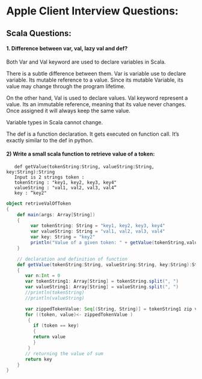 # Apple Client Interview Questions:

## Scala Questions:

#### 1. Difference between var, val, lazy val and def?

Both Var and Val keyword are used to declare variables in Scala. 

There is a subtle difference between them. Var is variable use to declare variable. Its mutable reference to a value. Since its mutable Variable, its value may change through the program lifetime. 

On the other hand, Val is used to declare values. Val keyword represent a value. Its an immutable reference, meaning that its value never changes. Once assigned it will always keep the same value.

Variable types in Scala cannot change.

The def is a function declaration. It gets executed on function call. It’s exactly similar to the def in python.



			
			
#### 2) Write a small scala function to retrieve value of a token: 

       def getValue(tokenString:String, valueString:String, key:String):String
       Input is 2 strings token : 
       tokenString : "key1, key2, key3, key4"
       valueString : "val1, val2, val3, val4”
       key : “key2"
   
```scala
object retriveValOfToken 
{ 
	def main(args: Array[String]) 
	{ 
		 var tokenString: String = "key1, key2, key3, key4"
		 var valueString: String = "val1, val2, val3, val4"
		 var key: String = "key2"
		 println("Value of a given token: " + getValue(tokenString,valueString, key)); 
	} 

	// declaration and definition of function 
	def getValue(tokenString:String, valueString:String, key:String):String =
	{ 
	   var n:Int = 0  
	   var tokenString1: Array[String] = tokenString.split(", ")
	   var valueString1: Array[String] = valueString.split(", ")
	   //println(tokenString)
	   //println(valueString)

	   var zippedTokenValue: Seq[(String, String)] = tokenString1 zip valueString1
	   for ((token, value)<- zippedTokenValue )
		{
		  if (token == key)
		  {	  
		  return value
		  }
		}
	   // returning the value of sum 
	   return key
	} 
} 

```
